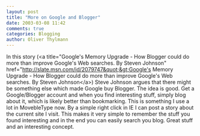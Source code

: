 ```yaml
---
layout: post
title: "More on Google and Blogger"
date: 2003-03-08 11:42
comments: true
categories: Blogging
author: Oliver Thylmann
---
```



In this story (&lt;a title=&quot;Google's Memory Upgrade - How Blogger could do more than improve Google's Web searches. By Steven Johnson&quot; href=&quot;http://slate.msn.com/id/2079747&quot;&gt;Google's Memory Upgrade - How Blogger could do more than improve Google's Web searches. By Steven Johnson&lt;/a&gt;) Steve Johnson argues that there might be something else which made Google buy Blogger. The idea is good. Get a Google/Blogger account and when you find interesting stuff, simply blog about it, which is likely better than bookmarking. This is something I use a lot in MovebleType now. By a simple right click in IE I can post a story about the current site I visit. This makes it very simple to remember the stuff you found interesting and in the end you can easily search you blog. Great stuff and an interesting concept.


